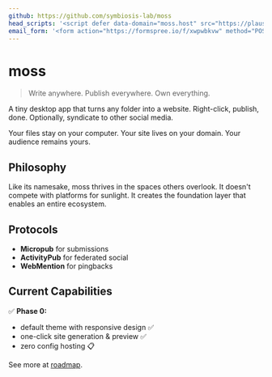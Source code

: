 ```yaml
---
github: https://github.com/symbiosis-lab/moss
head_scripts: '<script defer data-domain="moss.host" src="https://plausible.io/js/script.js"></script>'
email_form: '<form action="https://formspree.io/f/xwpwbkvw" method="POST"><input type="email" name="email" placeholder="email" required><button type="submit">Subscribe</button></form>'
---
```


# moss

> Write anywhere. Publish everywhere. Own everything.

A tiny desktop app that turns any folder into a website. Right-click, publish, done. Optionally, syndicate to other social media.

Your files stay on your computer. Your site lives on your domain. Your audience remains yours.

## Philosophy

Like its namesake, moss thrives in the spaces others overlook. It doesn't compete with platforms for sunlight. It creates the foundation layer that enables an entire ecosystem.

## Protocols

- **Micropub** for submissions
- **ActivityPub** for federated social
- **WebMention** for pingbacks

## Current Capabilities

✅ **Phase 0:**

- default theme with responsive design ✅
- one-click site generation & preview ✅
- zero config hosting 📋

See more at [roadmap](./roadmap.md).
